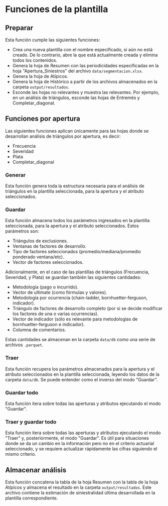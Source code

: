 # Funciones de la plantilla

## Preparar

Esta función cumple las siguientes funciones:

- Crea una nueva plantilla con el nombre especificado, si aún no está creado. De lo contrario, abre la que está actualmente creada y elimina todos los contenidos.
- Genera la hoja de Resumen con las periodicidades especificadas en la hoja "Apertura_Siniestros" del archivo `data/segmentacion.xlsx`.
- Genera la hoja de Atípicos.
- Genera la hoja de Histórico a partir de los archivos almacenados en la carpeta `output/resultados`.
- Esconde las hojas no relevantes y muestra las relevantes. Por ejemplo, en un análisis de triángulos, esconde las hojas de Entremés y Completar_diagonal.

## Funciones por apertura

Las siguientes funciones aplican únicamente para las hojas donde se desarrollan análisis de triángulos por apertura, es decir:

- Frecuencia
- Severidad
- Plata
- Completar_diagonal

### Generar

Esta función genera toda la estructura necesaria para el análisis de triángulos en la plantilla seleccionada, para la apertura y el atributo seleccionados.

### Guardar

Esta función almacena todos los parámetros ingresados en la plantilla seleccionada, para la apertura y el atributo seleccionados. Estos parámetros son:

- Triángulos de exclusiones.
- Ventanas de factores de desarrollo.
- Tipo de factores seleccionados (promedio/mediana/promedio ponderado ventana/etc).
- Vector de factores seleccionados.

Adicionalmente, en el caso de las plantillas de triángulos (Frecuencia, Severidad, y Plata) se guardan también las siguientes cantidades:

- Metodología (pago o incurrido).
- Vector de ultimate (como fórmulas y valores).
- Metodología por ocurrencia (chain-ladder, bornhuetter-ferguson, indicador).
- Triángulo de factores de desarrollo completo (por si se decide modificar los factores de una o varias ocurrencias).
- Vector de indicador (sólo es relevante para metodologías de bornhuetter-ferguson e indicador).
- Columna de comentarios.

Estas cantidades se almacenan en la carpeta `data/db` como una serie de archivos `.parquet`.

### Traer

Esta función recupera los parámetros almacenados para la apertura y el atributo seleccionados en la plantilla seleccionada, leyendo los datos de la carpeta `data/db`. Se puede entender como el inverso del modo "Guardar".

### Guardar todo

Esta función itera sobre todas las aperturas y atributos ejecutando el modo "Guardar".

### Traer y guardar todo

Esta función itera sobre todas las aperturas y atributos ejecutando el modo "Traer" y, posteriormente, el modo "Guardar". Es útil para situaciones donde se da un cambio en la información pero no en el criterio actuarial seleccionado, y se requiere actualizar rápidamente las cifras siguiendo el mismo criterio.

## Almacenar análisis

Esta función concatena la tabla de la hoja Resumen con la tabla de la hoja Atípicos y almacena el resultado en la carpeta `output/resultados`. Este archivo contiene la estimación de siniestralidad última desarrollada en la plantilla correspondiente.
